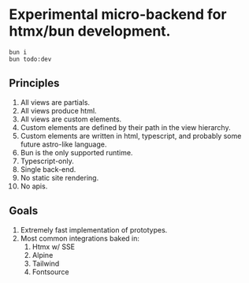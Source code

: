 # Experimental micro-backend for htmx/bun development.

```
bun i
bun todo:dev
```

## Principles

1. All views are partials.
1. All views produce html.
1. All views are custom elements.
1. Custom elements are defined by their path in the view hierarchy.
1. Custom elements are written in html, typescript, and probably some future astro-like language.
1. Bun is the only supported runtime.
1. Typescript-only.
1. Single back-end.
1. No static site rendering.
1. No apis.

## Goals

1. Extremely fast implementation of prototypes.
1. Most common integrations baked in:
    1. Htmx w/ SSE
    1. Alpine
    1. Tailwind
    1. Fontsource
